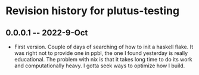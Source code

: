 # Revision history for plutus-testing

## 0.0.0.1 -- 2022-9-Oct

* First version. Couple of days of searching of how to init a haskell flake. It was right not to provide one in ppbl, the one I found yesterday is really educational.
The problem with nix is that it takes long time to do its work and computationally heavy. I gotta seek ways to optimize how I build.

